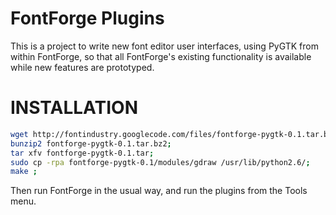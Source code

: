 FontForge Plugins
===================

This is a project to write new font editor user interfaces, using PyGTK from within FontForge, so that all FontForge's existing functionality is available while new features are prototyped. 

INSTALLATION
==============
```sh
wget http://fontindustry.googlecode.com/files/fontforge-pygtk-0.1.tar.bz2;
bunzip2 fontforge-pygtk-0.1.tar.bz2;
tar xfv fontforge-pygtk-0.1.tar;
sudo cp -rpa fontforge-pygtk-0.1/modules/gdraw /usr/lib/python2.6/;
make ;
```
Then run FontForge in the usual way, and run the plugins from the Tools menu.
